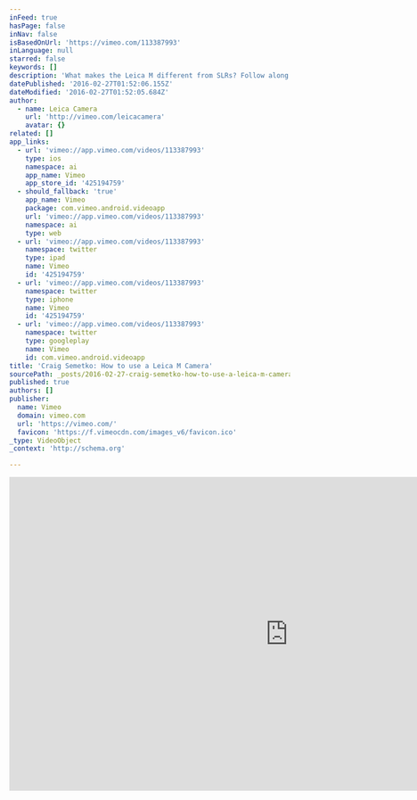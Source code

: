 ```yaml
---
inFeed: true
hasPage: false
inNav: false
isBasedOnUrl: 'https://vimeo.com/113387993'
inLanguage: null
starred: false
keywords: []
description: 'What makes the Leica M different from SLRs? Follow along with photographer Craig Semetko as he answers this question and explains how to use the Leica M, including techniques on focusing. For Craig, the benefits of the Leica M include its small, discreet nature and big, bright viewfinder that allows you to see more.'
datePublished: '2016-02-27T01:52:06.155Z'
dateModified: '2016-02-27T01:52:05.684Z'
author:
  - name: Leica Camera
    url: 'http://vimeo.com/leicacamera'
    avatar: {}
related: []
app_links:
  - url: 'vimeo://app.vimeo.com/videos/113387993'
    type: ios
    namespace: ai
    app_name: Vimeo
    app_store_id: '425194759'
  - should_fallback: 'true'
    app_name: Vimeo
    package: com.vimeo.android.videoapp
    url: 'vimeo://app.vimeo.com/videos/113387993'
    namespace: ai
    type: web
  - url: 'vimeo://app.vimeo.com/videos/113387993'
    namespace: twitter
    type: ipad
    name: Vimeo
    id: '425194759'
  - url: 'vimeo://app.vimeo.com/videos/113387993'
    namespace: twitter
    type: iphone
    name: Vimeo
    id: '425194759'
  - url: 'vimeo://app.vimeo.com/videos/113387993'
    namespace: twitter
    type: googleplay
    name: Vimeo
    id: com.vimeo.android.videoapp
title: 'Craig Semetko: How to use a Leica M Camera'
sourcePath: _posts/2016-02-27-craig-semetko-how-to-use-a-leica-m-camera.md
published: true
authors: []
publisher:
  name: Vimeo
  domain: vimeo.com
  url: 'https://vimeo.com/'
  favicon: 'https://f.vimeocdn.com/images_v6/favicon.ico'
_type: VideoObject
_context: 'http://schema.org'

---
```

<iframe src="https://cdn.embedly.com/widgets/media.html?src=https%3A%2F%2Fplayer.vimeo.com%2Fvideo%2F113387993&amp;url=https%3A%2F%2Fvimeo.com%2F113387993&amp;image=http%3A%2F%2Fi.vimeocdn.com%2Fvideo%2F498780303_1280.jpg&amp;key=b7d04c9b404c499eba89ee7072e1c4f7&amp;type=text%2Fhtml&amp;schema=vimeo" width="1000" height="563" scrolling="no" frameborder="0" allowfullscreen="allowfullscreen" style=""></iframe>